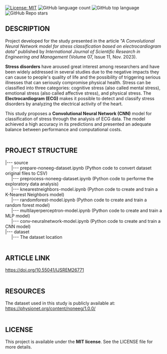 [![License: MIT](https://img.shields.io/badge/License-MIT-brightgreen.svg)](https://opensource.org/licenses/MIT)
![GitHub language count](https://img.shields.io/github/languages/count/rodrigoalexandre/noneeg-stress-convneuralnetwork)
![GitHub top language](https://img.shields.io/github/languages/top/rodrigoalexandre/noneeg-stress-convneuralnetwork)
![GitHub Repo stars](https://img.shields.io/github/stars/rodrigoalexandre/noneeg-stress-convneuralnetwork)
## **DESCRIPTION**

Project developed for the study presented in the article *"A Convolutional Neural Network model for stress classification based on electrocardiogram data"* published by *International Journal of Scientific Research in Engineering and Management* (Volume 07, Issue 11, Nov. 2023). 

**Stress disorders** have aroused great interest among researchers and have been widely addressed in several studies due to the negative impacts they can cause to people's quality of life and the possibility of triggering serious illnesses that can seriously compromise physical health. Stress can be classified into three categories: cognitive stress (also called mental stress), emotional stress (also called affective stress), and physical stress. The **Electrocardiogram (ECG)** makes it possible to detect and classify stress disorders by analyzing the electrical activity of the heart.

This study proposes a **Convolutional Neural Network (CNN)** model for classification of stress through the analysis of ECG data. The model achieved a high accuracy in its predictions and presented an adequate balance between performance and computational costs.
<br><br>
## **PROJECT STRUCTURE**

|--- source<br>
&nbsp;&nbsp;&nbsp;&nbsp;&nbsp;|--- prepare-noneeg-dataset.ipynb (Python code to convert dataset original files to CSV)<br>
&nbsp;&nbsp;&nbsp;&nbsp;&nbsp;|--- preprocess-noneeg-dataset.ipynb (Python code to performe the exploratory data analysis)<br>
&nbsp;&nbsp;&nbsp;&nbsp;&nbsp;|--- knearestneighbors-model.ipynb (Python code to create and train a K-Nearest Neighbors model)<br>
&nbsp;&nbsp;&nbsp;&nbsp;&nbsp;|--- randomforest-model.ipynb (Python code to create and train a random forest model)<br>
&nbsp;&nbsp;&nbsp;&nbsp;&nbsp;|--- multilayerperceptron-model.ipynb (Python code to create and train a MLP model)<br>
&nbsp;&nbsp;&nbsp;&nbsp;&nbsp;|--- conv-neuralnetwork-model.ipynb (Python code to create and train a CNN model)<br>
|--- dataset<br>
&nbsp;&nbsp;&nbsp;&nbsp;&nbsp;|--- The dataset location
<br><br>
## **ARTICLE LINK**

https://doi.org/10.55041/IJSREM26771
<br><br>
## **RESOURCES**
The dataset used in this study is publicly available at: https://physionet.org/content/noneeg/1.0.0/
<br><br>
## **LICENSE**
This project is available under the **MIT license**. See the LICENSE file for more details.
<br><br>
